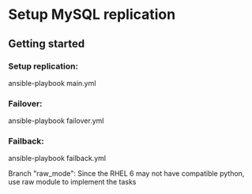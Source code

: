 # Setup MySQL replication

## Getting started

### Setup replication:

ansible-playbook main.yml

### Failover:

ansible-playbook failover.yml

### Failback:

ansible-playbook failback.yml

Branch "raw_mode": Since the RHEL 6 may not have compatible python, use raw module to implement the tasks


